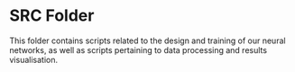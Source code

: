 # SRC Folder
This folder contains scripts related to the design and training of our neural networks, as well as scripts pertaining to data processing and results visualisation.